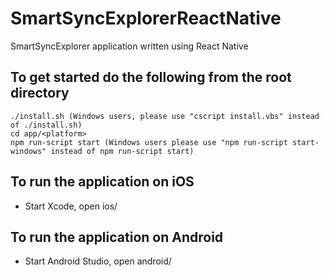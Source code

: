 # SmartSyncExplorerReactNative
SmartSyncExplorer application written using React Native

## To get started do the following from the root directory
``` shell
./install.sh (Windows users, please use "cscript install.vbs" instead of ./install.sh)
cd app/<platform>
npm run-script start (Windows users please use "npm run-script start-windows" instead of npm run-script start)
```

## To run the application on iOS
* Start Xcode, open ios/

## To run the application on Android
* Start Android Studio, open android/
